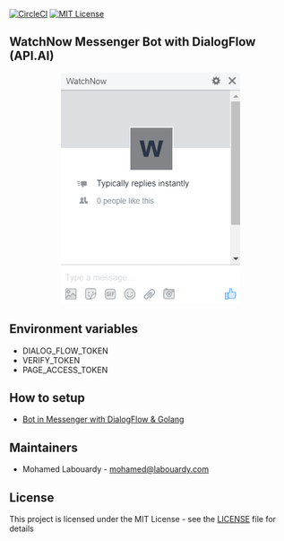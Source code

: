 [![CircleCI](https://circleci.com/gh/mlabouardy/dialogflow-watchnow-messenger.svg?style=svg)](https://circleci.com/gh/mlabouardy/dialogflow-watchnow-messenger) [![MIT License](http://img.shields.io/badge/license-MIT-blue.svg?style=flat)](LICENSE)

## WatchNow Messenger Bot with DialogFlow (API.AI)

<div align="center">
  <img src="bot.gif" />
</div>

## Environment variables

* DIALOG_FLOW_TOKEN
* VERIFY_TOKEN
* PAGE_ACCESS_TOKEN


## How to setup

- [Bot in Messenger with DialogFlow & Golang](http://www.blog.labouardy.com/bot-in-messenger-with-dialogflow-golang/)

## Maintainers

- Mohamed Labouardy - mohamed@labouardy.com

## License

This project is licensed under the MIT License - see the [LICENSE](LICENSE) file for details

